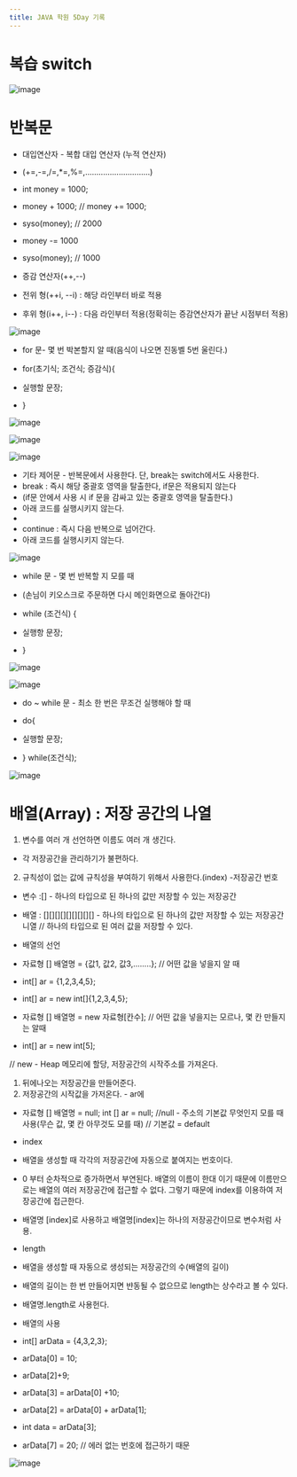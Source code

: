 ```yaml
---
title: JAVA 학원 5Day 기록
---
```


# 복습 switch


![image](https://user-images.githubusercontent.com/92245622/186139282-fc4b5f1b-c543-4b96-aeb5-0b0a1260b141.png)



# 반복문

- 대입연산자 - 복합 대입 연산자 (누적 연산자)

- (+=,-=,/=,*=,%=,.............................)
- int money = 1000;
- money + 1000; // money += 1000;
- syso(money); // 2000
- money -= 1000
- syso(money); // 1000


- 증감 연산자(++,--)
- 전위 형(++i, --i) : 해당 라인부터 바로 적용
- 후위 형(i++, i--) : 다음 라인부터 적용(정확히는 증감연산자가 끝난 시점부터 적용)


![image](https://user-images.githubusercontent.com/92245622/186139802-fb494a9a-de5e-4cb9-b8e2-910fba889806.png)



- for 문- 몇 번 박본할지 알 때(음식이 나오면 진동벨 5번 울린다.)

- for(초기식; 조건식; 증감식){
- 	실행할 문장;
-	}


![image](https://user-images.githubusercontent.com/92245622/186152488-c9904dd6-9efd-4b22-8d86-7fc45f81474b.png)


![image](https://user-images.githubusercontent.com/92245622/186152555-5c4dfe49-ea21-42a2-b2f3-c062c1e9d188.png)


![image](https://user-images.githubusercontent.com/92245622/186152641-9301a5f3-8342-4e5c-8062-db1eff057eff.png)


- 기타 제어문 - 반복문에서 사용한다. 단, break는 switch에서도 사용한다.
- break : 즉시 해당 중괄호 영역을 탈출한다, if문은 적용되지 않는다
- (if문 안에서 사용 시 if 문을 감싸고 있는 중괄호 영역을 탈출한다.)
- 아래 코드를 실행시키지 않는다.
- 
- continue : 즉시 다음 반복으로 넘어간다.
- 아래 코드를 실행시키지 않는다.



![image](https://user-images.githubusercontent.com/92245622/186152709-5adfc520-03a4-4a55-a024-f43baf3db1b1.png)



- while 문 - 몇 번 반복할 지 모를 때 
- (손님이 키오스크로 주문하면 다시 메인화면으로 돌아간다)

- while (조건식) {           
-	실행항 문장;
-	}


![image](https://user-images.githubusercontent.com/92245622/186153702-21f084a9-73ed-4caf-92a2-49a4dadcf88c.png)


![image](https://user-images.githubusercontent.com/92245622/186153758-9dd9f9b9-6266-433c-9300-b43fa5b0bab0.png)


- do ~ while 문 - 최소 한 번은 무조건 실행해야 할 때

- do{
-	실행할 문장;
- } while(조건식);


![image](https://user-images.githubusercontent.com/92245622/186153848-97b57e77-78a1-4b69-8671-a89f4db85f54.png)


# 배열(Array) : 저장 공간의 나열

1. 변수를 여러 개 선언하면 이름도 여러 개 생긴다.
- 각 저장공간을 관리하기가 불편하다.
2. 규칙성이 없는 값에 규칙성을 부여하기 위해서 사용한다.(index) -저장공간 번호


- 변수 :[] - 하나의 타입으로 된 하나의 값만 저장할 수 있는 저장공간
- 배열 : [][][][][][][][][] - 하나의 타입으로 된 하나의 값만 저장할 수 있는 저장공간 니열
// 하나의 타입으로 된 여러 값을 저장할 수 있다.


- 배열의 선언 
- 자료형 [] 배열명 = {값1, 값2, 값3,........}; // 어떤 값을 넣을지 알 때
- int[] ar = {1,2,3,4,5};
- int[] ar = new int[]{1,2,3,4,5};

- 자료형 [] 배열명 = new 자료형[칸수];
// 어떤 값을 넣을지는 모르나, 몇 칸 만들지는 알때
- int[] ar = new int[5];

// new - Heap 메모리에 할당, 저장공간의 시작주소를 가져온다.
1. 뒤에나오는 저장공간을 만들어준다.
2. 저장공간의 시작값을 가저온다. -  ar에

- 자료형 [] 배열명 = null;
int [] ar = null;
//null - 주소의 기본값 무엇인지 모를 때 사용(무슨 값, 몇 칸 아무것도 모를 때)
// 기본값 = default

- index 
- 배열을 생성할 때 각각의 저장공간에 자동으로 붙여지는 번호이다.
- 0 부터 순차적으로 증가하면서 부연된다. 배열의 이름이 한대 이기 때문에 이름만으로는 배열의 여러 저장공간에 접근할 수 없다. 그렇기 때문에 index를 이용하여 저장공간에 접근한다.
- 배열명 [index]로 사용하고 배열명[index]는 하나의 저장공간이므로 변수처럼 사용.

- length
- 배열을 생성할 때 자동으로 생성되는 저장공간의 수(배열의 길이)
- 배열의 길이는 한 번 만들어지면 뱐동될 수 없으므로 length는 상수라고 볼 수 있다.
- 배열명.length로 사용헌다.


- 배열의 사용

- int[] arData = {4,3,2,3};
- arData[0] = 10;
- arData[2]+9;
- arData[3] = arData[0] +10;
- arData[2] = arData[0] + arData[1];
- int data = arData[3];
- arData[7] = 20; // 에러 없는 번호에 접근하기 때문


![image](https://user-images.githubusercontent.com/92245622/186161629-a7f3d65d-1b80-4063-b723-359be7ef752d.png)
